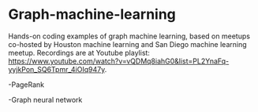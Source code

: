 # Graph-machine-learning
Hands-on coding examples of graph machine learning, based on meetups co-hosted by Houston machine learning and San Diego machine learning meetup. Recordings are at Youtube playlist: https://www.youtube.com/watch?v=vQDMq8iahG0&list=PL2YnaFq-yyjkPon_SQ6Tpmr_4iOIq947y.

-PageRank

-Graph neural network
